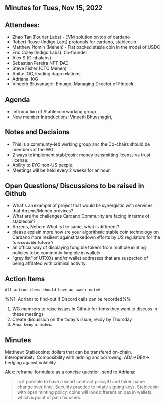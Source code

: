 ## Minutes for Tues, Nov 15, 2022

## Attendees:

* Zhao Tan (Fourier Labs) - EVM solution on top of cardano
* Robert Roose (Indigo Labs) protocols for cardano, stablecoin
* Matthew Plomin (Mehen) - Fiat backed stable coin in the model of USDC
* Eric Coley (Indigo Labs): Co-founder
* Alex S (Gimbalabs)
* Sebastian Pereira  NFT-DAO
* Steve Fisher (CTO Mehen)
* Anita: IOG, leading dapp relations
* Adriana: IOG
* Vineeth Bhuvanagiri: Emurgo, Managing Director of Fintech

## Agenda
- Introduction of Stablecoin working group
- New member Introductions: [Vineeth Bhuvanagiri](https://www.linkedin.com/in/vineeth-bhuvanagiri-59b35679/), 

## Notes and Decisions

- This is a communty-led working group and the Co-chairs should be members of the WG
- 2 ways to implement stablecoin: money transmitting license vs trust license.
- Ability to KYC non-US people.
- Meetings will be held every 2 weeks for an hour.

## Open Questions/ Discussions to be raised in Github
- What's an example of project that would be synergistic with services that Anzens/Mehen provides?
- What are the challenges Cardano Community are facing in terms of stablecoin?
- Anzens, Mehen: What is the same, what is different?
- please explain more how are your algorithmic stable coin technology on Cardano more resilient against takedown efforts by US regulators for the foreseeable future ?
- an official way of displaying fungible tokens from multiple minting policies to be commonly fungible in wallets
- "grey list" of UTXOs and/or wallet addresses that are suspected of being affiliated with criminal activity.



## Action Items
```
All action items should have an owner noted
```
%%1. Adriana to find-out if Discord calls can be recorded%%
1. WG members to raise issues in Github for items they want to discuss in these meetings
2. Create discussion on the today's issue, ready by Thursday.
3. Alex: keep minutes.

## Minutes

Matthew:
Stablecoins: dollars that can be transfered on-chain.
Interoperabiity. Composibility with ledning and borrowing.
ADA->DEX-> hedging against volatility.

Alex: reframe, formulate as a concise question, send to Adriana:

>Is it possible to have a smart contract 
policyID and token name change over time.
Security practice to rotate signing keys.
Stablecoin with open minting policy.
coins will look different on dex in wallets, which is point of pain for users.

